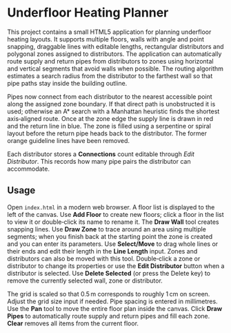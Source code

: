 # Underfloor Heating Planner

This project contains a small HTML5 application for planning underfloor heating layouts. It supports multiple floors, walls with angle and point snapping, draggable lines with editable lengths, rectangular distributors and polygonal zones assigned to distributors. The application can automatically route supply and return pipes from distributors to zones using horizontal and vertical segments that avoid walls when possible.
The routing algorithm estimates a search radius from the distributor to the farthest wall so that pipe paths stay inside the building outline.

Pipes now connect from each distributor to the nearest accessible point along the assigned zone boundary. If that direct path is unobstructed it is used; otherwise an A* search with a Manhattan heuristic finds the shortest axis‑aligned route. Once at the zone edge the supply line is drawn in red and the return line in blue. The zone is filled using a serpentine or spiral layout before the return pipe heads back to the distributor. The former orange guideline lines have been removed.

Each distributor stores a **Connections** count editable through *Edit Distributor*. This records how many pipe pairs the distributor can accommodate.

## Usage

Open `index.html` in a modern web browser. A floor list is displayed to the left of the canvas. Use **Add Floor** to create new floors; click a floor in the list to view it or double‑click its name to rename it.
The **Draw Wall** tool creates snapping lines. Use **Draw Zone** to trace around an area using multiple segments; when you finish back at the starting point the zone is created and you can enter its parameters. Use **Select/Move** to drag whole lines or their ends and edit their length in the **Line Length** input. Zones and distributors can also be moved with this tool. Double‑click a zone or distributor to change its properties or use the **Edit Distributor** button when a distributor is selected. Use **Delete Selected** (or press the Delete key) to remove the currently selected wall, zone or distributor.

The grid is scaled so that 0.5 m corresponds to roughly 1 cm on screen. Adjust the grid size input if needed. Pipe spacing is entered in millimetres. Use the **Pan** tool to move the entire floor plan inside the canvas. Click **Draw Pipes** to automatically route supply and return pipes and fill each zone. **Clear** removes all items from the current floor.
